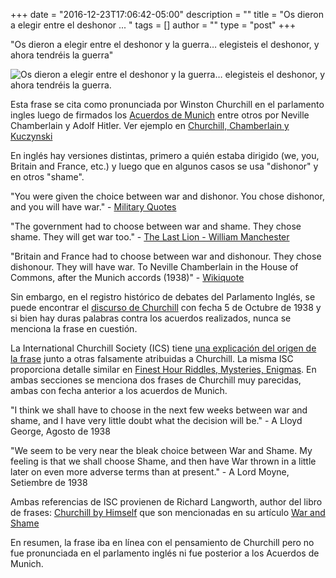 +++
date = "2016-12-23T17:06:42-05:00"
description = ""
title = "Os dieron a elegir entre el deshonor ... "
tags = []
author = ""
type = "post"
+++


"Os dieron a elegir entre el deshonor y la guerra… elegisteis el deshonor, y ahora tendréis la guerra"

![Os dieron a elegir entre el deshonor y la guerra… elegisteis el deshonor, y ahora tendréis la guerra.](http://contrafrases.com/img/deshonor-churchill.jpg)


Esta frase se cita como pronunciada por Winston Churchill en el parlamento ingles luego de firmados los [Acuerdos de Munich](https://es.wikipedia.org/wiki/Acuerdos_de_M%C3%BAnich) entre otros por Neville Chamberlain y Adolf Hitler. Ver ejemplo en [Churchill, Chamberlain y Kuczynski
](http://larepublica.pe/impresa/opinion/829539-churchill-chamberlain-y-kuczynski)

En inglés hay versiones distintas, primero a quién estaba dirigido (we, you, Britain and France, etc.)  y luego que en algunos casos se usa "dishonor" y en otros "shame".

"You were given the choice between war and dishonor. You chose dishonor, and you will have war." - [Military Quotes](http://www.military-quotes.com/churchill.htm)

"The government had to choose between war and shame. They chose shame. They will get war too." - [The Last Lion - William Manchester](https://books.google.com.pe/books?id=ofV-BwAAQBAJ&pg=PT345&lpg=PT345&dq=%22The+gov%C2%ADern%C2%ADment+had+to+choose+between+war+and+shame.+They+chose+shame.+They+will+get+war+too.%22&source=bl&ots=zal6UZj5ct&sig=LsL0oVpfF2mN-8DlOb3tKBPAWNk&hl=es&sa=X&ved=0ahUKEwjU5J3IsIvRAhVITSYKHfNYBEMQ6AEIOzAE#v=onepage&q=%22The%20gov%C2%ADern%C2%ADment%20had%20to%20choose%20between%20war%20and%20shame.%20They%20chose%20shame.%20They%20will%20get%20war%20too.%22&f=false)

"Britain and France had to choose between war and dishonour. They chose dishonour. They will have war. To Neville Chamberlain in the House of Commons, after the Munich accords (1938)" - [Wikiquote](https://en.wikiquote.org/wiki/Winston_Churchill)

Sin embargo, en el registro histórico de debates del Parlamento Inglés, se puede encontrar el [discurso de Churchill](http://hansard.millbanksystems.com/commons/1938/oct/05/policy-of-his-majestys-government#S5CV0339P0_19381005_HOC_216) con fecha 5 de Octubre de 1938 y si bien hay duras palabras contra los acuerdos realizados, nunca se menciona la frase en cuestión.

La International Churchill Society (ICS) tiene [una explicación del origen de la frase](http://www.winstonchurchill.org/resources/quotations/135-quotes-falsely-attributed) junto a otras falsamente atribuidas a Churchill. La misma ISC proporciona detalle similar en [Finest Hour Riddles, Mysteries, Enigmas](http://www.winstonchurchill.org/publications/finest-hour/finest-hour-116/riddles-mysteries-enigmas-14). En ambas secciones se menciona dos frases de Churchill muy parecidas, ambas con fecha anterior a los acuerdos de Munich.

"I think we shall have to choose in the next few weeks between war and shame, and I have very little doubt what the decision will be." - A Lloyd George, Agosto de 1938

"We seem to be very near the bleak choice between War and Shame. My feeling is that we shall choose Shame, and then have War thrown in a little later on even more adverse terms than at present." - A Lord Moyne, Setiembre de 1938

Ambas referencias de ISC provienen de Richard Langworth, author del libro de frases: [Churchill by Himself](https://www.amazon.com/Churchill-Himself-Definitive-Collection-Quotations/dp/1586486381/ref=sr_1_1?ie=UTF8&qid=1482533550&sr=8-1&keywords=churchill+by+himself) que son mencionadas en su artículo [War and Shame](https://richardlangworth.com/war-and-shame)

En resumen, la frase iba en línea con el pensamiento de Churchill pero no fue pronunciada en el parlamento inglés ni fue posterior a los Acuerdos de Munich.  

